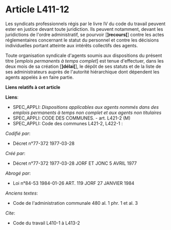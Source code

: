 # Article L411-12

Les syndicats professionnels régis par le livre IV du code du travail peuvent ester en justice devant toute juridiction. Ils
peuvent notamment, devant les juridictions de l'ordre administratif, se pourvoir [**]recours[**] contre les actes
réglementaires concernant le statut du personnel et contre les décisions individuelles portant atteinte aux intérêts
collectifs des agents.

Toute organisation syndicale d'agents soumis aux dispositions du présent titre [*emplois permanents à temps complet*] est
tenue d'effectuer, dans les deux mois de sa création [**]délai[**], le dépôt de ses statuts et de la liste de ses
administrateurs auprès de l'autorité hiérarchique dont dépendent les agents appelés à en faire partie.

**Liens relatifs à cet article**

**Liens**:

  - SPEC_APPLI: *Dispositions applicables aux agents nommés dans des emplois permanents à temps non complet et aux agents non titulaires*
  - SPEC_APPLI: CODE DES COMMUNES. - art. L421-2 (M)
  - SPEC_APPLI: Code des communes L421-2, L422-1 :

_Codifié par_:

  - Décret n°77-372 1977-03-28

_Créé par_:

  - Décret n°77-372 1977-03-28 JORF ET JONC 5 AVRIL 1977

_Abrogé par_:

  - Loi n°84-53 1984-01-26 ART. 119 JORF 27 JANVIER 1984

_Anciens textes_:

  - Code de l'administration communale 480 al. 1 phr. 1 et al. 3

_Cite_:

  - Code du travail L410-1 à L413-2
